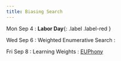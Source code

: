 ```yaml
---
title: Biasing Search
---
```


Mon Sep 4
: **Labor Day**{: .label .label-red }

Wed Sep 6
: Weighted Enumerative Search
  : []()

Fri Sep 8
: Learning Weights
  : [EUPhony](https://www.cis.upenn.edu/~alur/PLDI18.pdf)
